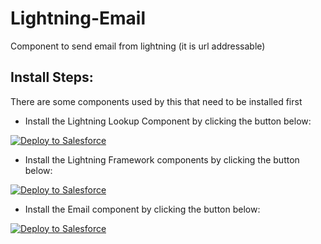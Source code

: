 # Lightning-Email

Component to send email from lightning (it is url addressable)

## Install Steps:

There are some components used by this that need to be installed first

* Install the Lightning Lookup Component by clicking the button below:

<a href="https://githubsfdeploy.herokuapp.com?owner=veenasundara&repo=Lightning-Lookup">
  <img alt="Deploy to Salesforce"
       src="https://raw.githubusercontent.com/afawcett/githubsfdeploy/master/src/main/webapp/resources/img/deploy.png">
</a>


* Install the Lightning Framework components by clicking the button below:
<a href="https://githubsfdeploy.herokuapp.com?owner=veenasundara&repo=Lightning-Framework">
  <img alt="Deploy to Salesforce"
       src="https://raw.githubusercontent.com/afawcett/githubsfdeploy/master/src/main/webapp/resources/img/deploy.png">
</a>

* Install the Email component by clicking the button below:

<a href="https://githubsfdeploy.herokuapp.com?owner=veenasundara&repo=Lightning-Email">
  <img alt="Deploy to Salesforce"
       src="https://raw.githubusercontent.com/afawcett/githubsfdeploy/master/src/main/webapp/resources/img/deploy.png">
</a>
